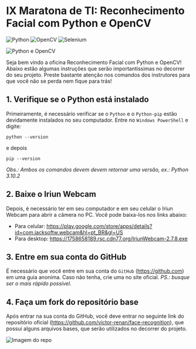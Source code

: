 # IX Maratona de TI: Reconhecimento Facial com Python e OpenCV

![Python](https://img.shields.io/badge/python-3670A0?style=for-the-badge&logo=python&logoColor=ffdd54)
![OpenCV](https://img.shields.io/badge/OpenCV-5C3EE8.svg?style=for-the-badge&logo=OpenCV&logoColor=white)
![Selenium](https://img.shields.io/badge/Selenium-43B02A.svg?style=for-the-badge&logo=Selenium&logoColor=white)

![Python e OpenCV](https://i.imgur.com/LJwBFsw.png)


Seja bem vindo a oficina Reconhecimento Facial com Python e OpenCV! Abaixo estão algumas instruções que serão importantíssimas no decorrer do seu projeto. Preste bastante atenção nos comandos dos instrutores para que você não se perda nem fique para trás!


## 1. Verifique se o Python está instalado

Primeiramente, é necessário verificar se o `Python` e o `Python-pip` estão devidamente instalados no seu computador. Entre no `Windows PowerShell` e digite:
```
python --version
```
e depois
```
pip --version
```
*Obs.: Ambos os comandos devem devem retornar uma versão, ex.: Python 3.10.2*

## 2. Baixe o Iriun Webcam

Depois, é necessário ter em seu computador e em seu celular o Iriun Webcam para abrir a câmera no PC. Você pode baixa-los nos links abaixo:
- Para celular: https://play.google.com/store/apps/details?id=com.jacksoftw.webcam&hl=pt_BR&gl=US
- Para desktop: https://1758658189.rsc.cdn77.org/IriunWebcam-2.7.8.exe

## 3. Entre em sua conta do GitHub

É necessário que você entre em sua conta do `GitHub` (https://github.com) em uma guia anonima. Caso não tenha, crie uma no site oficial. *PS.: busque ser o mais rápido possível*.

## 4. Faça um fork do repositório base

Após entrar na sua conta do GitHub, você deve entrar no seguinte link do repositório oficial (https://github.com/victor-renan/face-recognition), que possui alguns arquivos bases, que serão utilizados no decorrer do projeto.

![Imagem do repo](https://i.imgur.com/xEuX3eE.png)

